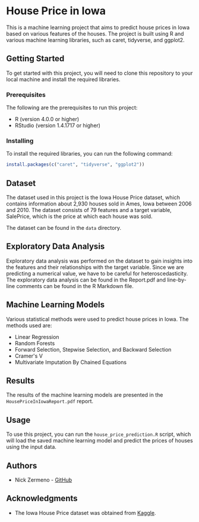 # House Price in Iowa

This is a machine learning project that aims to predict house prices in Iowa based on various features of the houses. The project is built using R and various machine learning libraries, such as caret, tidyverse, and ggplot2.

## Getting Started

To get started with this project, you will need to clone this repository to your local machine and install the required libraries.

### Prerequisites

The following are the prerequisites to run this project:

- R (version 4.0.0 or higher)
- RStudio (version 1.4.1717 or higher)

### Installing

To install the required libraries, you can run the following command:

```R
install.packages(c("caret", "tidyverse", "ggplot2"))
```

## Dataset

The dataset used in this project is the Iowa House Price dataset, which contains information about 2,930 houses sold in Ames, Iowa between 2006 and 2010. The dataset consists of 79 features and a target variable, SalePrice, which is the price at which each house was sold.

The dataset can be found in the `data` directory.

## Exploratory Data Analysis

Exploratory data analysis was performed on the dataset to gain insights into the features and their relationships with the target variable. Since we are predicting a numerical value, we have to be careful for heteroscedasticity. The exploratory data analysis can be found in the Report.pdf and line-by-line comments can be found in the R Markdown file.

## Machine Learning Models

Various statistical methods were used to predict house prices in Iowa. The methods used are:

- Linear Regression
- Random Forests
- Forward Selection, Stepwise Selection, and Backward Selection
- Cramer's V
- Multivariate Imputation By Chained Equations

## Results

The results of the machine learning models are presented in the `HousePriceInIowaReport.pdf` report.

## Usage

To use this project, you can run the `house_price_prediction.R` script, which will load the saved machine learning model and predict the prices of houses using the input data.

## Authors

- Nick Zermeno - [GitHub](https://github.com/nickzermeno)

## Acknowledgments

- The Iowa House Price dataset was obtained from [Kaggle](https://www.kaggle.com/c/house-prices-advanced-regression-techniques).
